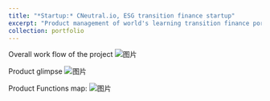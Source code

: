 ```yaml
---
title: "*Startup:* CNeutral.io, ESG transition finance startup"
excerpt: "Product management of world's learning transition finance portfolio management terminal"
collection: portfolio
---
```


Overall work flow of the project
![图片](https://github.com/user-attachments/assets/cd43a974-025e-4ad5-9541-6897ebaba611)

Product glimpse
![图片](https://github.com/user-attachments/assets/2544c22b-348b-4cc6-83f4-ef5e014374c5)

Product Functions map:
![图片](https://github.com/user-attachments/assets/3ccac909-fa90-4983-826d-6f43ce7c2476)

